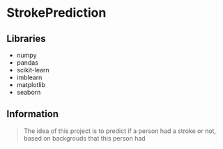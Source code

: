 # StrokePrediction

## Libraries

- numpy
- pandas
- scikit-learn
- imblearn
- matplotlib
- seaborn

## Information

> The idea of this project is to predict if a person had a stroke or not, based on backgrouds that this person had